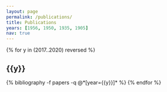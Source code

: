 ```yaml
---
layout: page
permalink: /publications/
title: Publications
years: [1956, 1950, 1935, 1905]
nav: true
---
```


<div class="publications">

{% for y in (2017..2020) reversed %}
  <h2 class="year">{{y}}</h2>
  {% bibliography -f papers -q @*[year={{y}}]* %}
{% endfor %}

</div>
